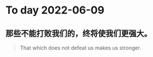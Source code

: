 
# To day 2022-06-09


## 那些不能打败我们的，终将使我们更强大。
> That which does not defeat us makes us stronger.

    